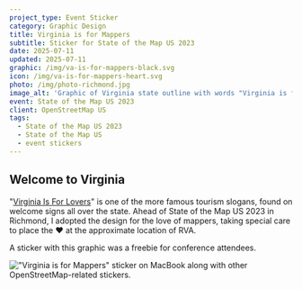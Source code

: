 ```yaml
---
project_type: Event Sticker
category: Graphic Design
title: Virginia is for Mappers
subtitle: Sticker for State of the Map US 2023
date: 2025-07-11
updated: 2025-07-11
graphic: /img/va-is-for-mappers-black.svg
icon: /img/va-is-for-mappers-heart.svg
photo: /img/photo-richmond.jpg
image_alt: 'Graphic of Virginia state outline with words "Virginia is for Mappers ❤️ State of the Map US 2023 ✦ Richmond, VA"'
event: State of the Map US 2023
client: OpenStreetMap US
tags:
  - State of the Map US 2023
  - State of the Map US
  - event stickers
---
```

## Welcome to Virginia

"[Virginia Is For Lovers](https://en.wikipedia.org/wiki/Virginia_Is_for_Lovers)" is one of the more famous tourism slogans, found on welcome signs all over the state. Ahead of State of the Map US 2023 in Richmond, I adopted the design for the love of mappers, taking special care to place the ❤️ at the approximate location of RVA.

A sticker with this graphic was a freebie for conference attendees.

!["Virginia is for Mappers" sticker on MacBook along with other OpenStreetMap-related stickers.](/img/va-is-for-mappers-photo.jpg)
